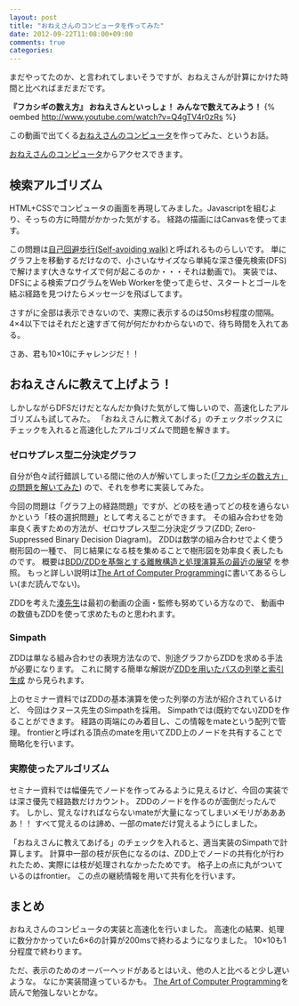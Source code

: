 ```yaml
---
layout: post
title: "おねえさんのコンピュータを作ってみた"
date: 2012-09-22T11:08:00+09:00
comments: true
categories: 
---
```


まだやってたのか、と言われてしまいそうですが、おねえさんが計算にかけた時間と比べればまだまだです。

**『フカシギの数え方』 おねえさんといっしょ！ みんなで数えてみよう！**
{% oembed http://www.youtube.com/watch?v=Q4gTV4r0zRs %}

この動画で出てくる[おねえさんのコンピュータ][]を作ってみた、というお話。

<!-- more -->

[おねえさんのコンピュータ][]からアクセスできます。

[おねえさんのコンピュータ]: http://shogo82148.github.com/letscount/

## 検索アルゴリズム
HTML+CSSでコンピュータの画面を再現してみました。Javascriptを組むより、そっちの方に時間がかかった気がする。
経路の描画にはCanvasを使ってます。

この問題は[自己回避歩行(Self-avoiding walk)](http://en.wikipedia.org/wiki/Self-avoiding_walk)と呼ばれるものらしいです。
単にグラフ上を移動するだけなので、小さいなサイズなら単純な深さ優先検索(DFS)で解けます(大きなサイズで何が起こるのか・・・それは動画で)。
実装では、DFSによる検索プログラムをWeb Workerを使って走らせ、スタートとゴールを結ぶ経路を見つけたらメッセージを飛ばしてます。

さすがに全部は表示できないので、実際に表示するのは50ms秒程度の間隔。
4×4以下ではそれだと速すぎて何が何だかわからないので、待ち時間を入れてある。

さあ、君も10×10にチャレンジだ！！

## おねえさんに教えて上げよう！

しかしながらDFSだけだとなんだか負けた気がして悔しいので、高速化したアルゴリズムも試してみた。
「おねえさんに教えてあげる」のチェックボックスにチェックを入れると高速化したアルゴリズムで問題を解きます。

### ゼロサプレス型二分決定グラフ
自分が色々試行錯誤している間に他の人が解いてしまった([「フカシギの数え方」の問題を解いてみた](http://handasse.blogspot.com/2012/09/blog-post.html))
ので、それを参考に実装してみた。

今回の問題は「グラフ上の経路問題」ですが、どの枝を通ってどの枝を通らないかという「枝の選択問題」として考えることができます。
その組み合わせを効率良く表すための方法が、ゼロサプレス型二分決定グラフ(ZDD; Zero-Suppressed Binary Decision Diagram)。
ZDDは数学の組み合わせでよく使う樹形図の一種で、
同じ結果になる枝を集めることで樹形図を効率良く表したものです。
概要は[BDD/ZDDを基盤とする離散構造と処理演算系の最近の展望](http://w2.gakkai-web.net/gakkai/ieice/vol4no3pdf/vol4no3_224.pdf)
を参照。
もっと詳しい説明は[The Art of Computer Programming][]に書いてあるらしい(まだ読んでない)。

ZDDを考えた[湊先生](http://www-alg.ist.hokudai.ac.jp/~minato/index-j.html)は最初の動画の企画・監修も努めている方なので、
動画中の数値もZDDを使って求めたものと思われます。

[The Art of Computer Programming]: http://www.amazon.co.jp/gp/product/4048687409/ref=as_li_ss_tl?ie=UTF8&camp=247&creative=7399&creativeASIN=4048687409&linkCode=as2&tag=shogo82148tg-22

### Simpath
ZDDは単なる組み合わせの表現方法なので、別途グラフからZDDを求める手法が必要になります。
これに関する簡単な解説が[ZDDを用いたパスの列挙と索引生成](http://www-erato.ist.hokudai.ac.jp/html/php/seminar.php?day=20110520)
から見られます。

上のセミナー資料ではZDDの基本演算を使った列挙の方法が紹介されているけど、
今回はクヌース先生のSimpathを採用。
Simpathでは(既約でない)ZDDを作ることができます。
経路の両端にのみ着目し、この情報をmateという配列で管理。
frontierと呼ばれる頂点のmateを用いてZDD上のノードを共有することで簡略化を行います。

### 実際使ったアルゴリズム
セミナー資料では幅優先でノードを作ってみるように見えるけど、今回の実装では深さ優先で経路数だけカウント。
ZDDのノードを作るのが面倒だったんです。
しかし、覚えなければならないmateが大量になってしまいメモリがああああ！！
すべて覚えるのは諦め、一部のmateだけ覚えるようにしました。

「おねえさんに教えてあげる」のチェックを入れると、適当実装のSimpathで計算します。
計算中一部の枝が灰色になるのは、ZDD上でノードの共有化が行われたため、実際には枝が処理されなかったためです。
格子上の点に丸がついているのはfrontier。
この点の継続情報を用いて共有化を行います。

## まとめ
おねえさんのコンピュータの実装と高速化を行いました。
高速化の結果、処理に数分かかっていた6×6の計算が200msで終わるようになりました。
10×10も1分程度で終わります。

ただ、表示のためのオーバーヘッドがあるとはいえ、他の人と比べると少し遅いような。
なにか実装間違っているかも。
[The Art of Computer Programming][]を読んで勉強しないとかな。
